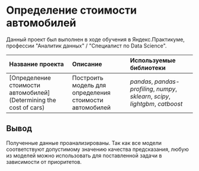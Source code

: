 # Определение стоимости автомобилей

Данный проект был выполнен в ходе обучения в Яндекс.Практикуме, профессии "Аналитик данных" / "Специалист по Data Science".

| Название проекта | Описание | Используемые библиотеки | 
| :---------------------- | :---------------------- | :---------------------- |
| [Определение стоимости автомобилей](Determining the cost of cars) | Построить модель для определения стоимости автомобилей | *pandas*, *pandas-profiling*, *numpy*, *sklearn*, *scipy*, *lightgbm*, *catboost*|

## Вывод

Полученные данные проанализированы. Так как все модели соответствуют допустимому значению качества предсказания, любую из моделей можно использовать для поставленной задачи в зависимости от приоритетов.
